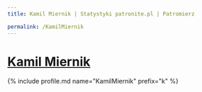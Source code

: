 ```yaml
---
title: Kamil Miernik | Statystyki patronite.pl | Patromierz

permalink: /KamilMiernik
---
```


# [Kamil Miernik](https://patronite.pl/KamilMiernik)

{% include profile.md name="KamilMiernik" prefix="k" %}
